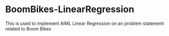 # BoomBikes-LinearRegression
This is used to implement AIML Linear Regression on an problem statement related to Boom Bikes
